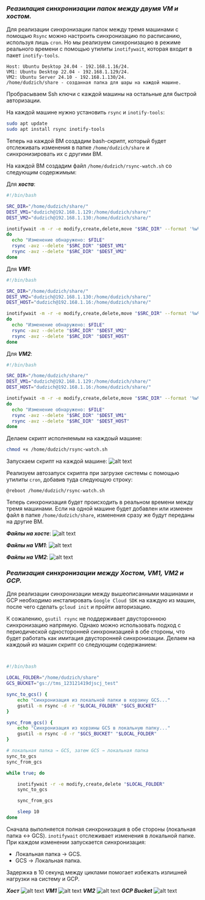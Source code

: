 ### *Реазилация синхронизации папок между двумя VM и хостом.*

Для реализации синхронизации папок между тремя машинами с помощью `Rsync` можно настроить синхронизацию по расписанию, используя лишь `cron`. Но мы реализуем синхронизацию в режиме реального времени с помощью утилиты `inotifywait`, которая входит в пакет `inotify-tools`.

    Host: Ubuntu Desktop 24.04 - 192.168.1.16/24.
    VM1: Ubuntu Desktop 22.04 - 192.168.1.129/24.
    VM2: Ubuntu Server 24.10 - 192.168.1.130/24.
    /home/dudzich/share - созданная папка для шары на каждой машине.


Пробрасываем Ssh ключи с каждой машины на остальные для быстрой авторизации.

На каждой машине нужно установить `rsync` и `inotify-tools`:
```Bash
sudo apt update
sudo apt install rsync inotify-tools
```
Теперь на каждой ВМ создадим bash-скрипт, который будет отслеживать изменения в папке `/home/dudzich/share` и синхронизировать их с другими ВМ.

На каждой ВМ создадим файл `/home/dudzich/rsync-watch.sh` со следующим содержимым:

Для ***хоста***:
```Bash
#!/bin/bash

SRC_DIR="/home/dudzich/share/"
DEST_VM1="dudzich@192.168.1.129:/home/dudzich/share/"
DEST_VM2="dudzich@192.168.1.130:/home/dudzich/share/"

inotifywait -m -r -e modify,create,delete,move "$SRC_DIR" --format '%w%f' | while read FILE
do
  echo "Изменение обнаружено: $FILE"
  rsync -avz --delete "$SRC_DIR" "$DEST_VM1"
  rsync -avz --delete "$SRC_DIR" "$DEST_VM2"
done
```
Для ***VM1***:
```Bash
#!/bin/bash

SRC_DIR="/home/dudzich/share/"
DEST_VM2="dudzich@192.168.1.130:/home/dudzich/share/"
DEST_HOST="dudzich@192.168.1.16:/home/dudzich/share/"

inotifywait -m -r -e modify,create,delete,move "$SRC_DIR" --format '%w%f' | while read FILE
do
  echo "Изменение обнаружено: $FILE"
  rsync -avz --delete "$SRC_DIR" "$DEST_VM2"
  rsync -avz --delete "$SRC_DIR" "$DEST_HOST"
done
```
Для ***VM2***:
```Bash
#!/bin/bash

SRC_DIR="/home/dudzich/share/"
DEST_VM1="dudzich@192.168.1.129:/home/dudzich/share/"
DEST_HOST="dudzich@192.168.1.16:/home/dudzich/share/"

inotifywait -m -r -e modify,create,delete,move "$SRC_DIR" --format '%w%f' | while read FILE
do
  echo "Изменение обнаружено: $FILE"
  rsync -avz --delete "$SRC_DIR" "$DEST_VM1"
  rsync -avz --delete "$SRC_DIR" "$DEST_HOST"
done
```

Делаем скрипт исполняемым на каждоый машине:
```Bash
chmod +x /home/dudzich/rsync-watch.sh
```

Запускаем скрипт на каждой машине:
![alt text](images/script.png)

Реализуем автозапуск скрипта при загрузке системы с помощью утилиты `cron`, добавив туда следующую строку:
```
@reboot /home/dudzich/rsync-watch.sh
```
Теперь синхронизация будет происходить в реальном времени между тремя машинами. Если на одной машине будет добавлен или изменен файл в папке `/home/dudzich/share`, изменения сразу же будут переданы на другие ВМ.

***Файлы на хосте***:
![alt text](images/host.png)

***Файлы на VM1***:
![alt text](images/vm1.png)

***Файлы на VM2***:
![alt text](images/vm2.png)

### *Реализация синхронизации между Хостом, VM1, VM2 и GCP.*

Для реализации синхронизации между вышеописанными машинами и GCP необходимо инсталировать `Google Cloud SDK` на каждую из машин, после чего сделать `gcloud init` и пройти авторизацию.

К сожалению, `gsutil rsync` не поддерживает двустороннюю синхронизацию напрямую. Однако можно использовать подход с периодической односторонней синхронизацией в обе стороны, что будет работать как имитация двусторонней синхронизации. Делаем на каждоый из машин скрипт со следующим содержанием:
```Bash


#!/bin/bash

LOCAL_FOLDER="/home/dudzich/share"
GCS_BUCKET="gs://tms_123121419djscj_test"

sync_to_gcs() {
    echo "Синхронизация из локальной папки в корзину GCS..."
    gsutil -m rsync -d -r "$LOCAL_FOLDER" "$GCS_BUCKET"
}

sync_from_gcs() {
    echo "Синхронизация из корзины GCS в локальную папку..."
    gsutil -m rsync -d -r "$GCS_BUCKET" "$LOCAL_FOLDER"
}

# локальная папка → GCS, затем GCS → локальная папка
sync_to_gcs
sync_from_gcs

while true; do

    inotifywait -r -e modify,create,delete "$LOCAL_FOLDER"
    sync_to_gcs

    sync_from_gcs

    sleep 10
done
```
Сначала выполняется полная синхронизация в обе стороны (локальная папка ↔ GCS).
`inotifywait` отслеживает изменения в локальной папке. При каждом изменении запускается синхронизация:
 * Локальная папка → GCS.
 * GCS → Локальная папка.

Задержка в 10 секунд между циклами помогает избежать излишней нагрузки на систему и GCP.

***Хост***
![alt text](images/gcp1.png)
***VM1***
![alt text](images/gcp2.png)
***VM2***
![alt text](images/gcp3.png)
***GCP Bucket***
![alt text](images/gcp4.png)